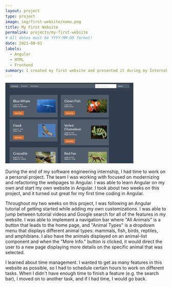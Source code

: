 ```yaml
---
layout: project
type: project
image: img/first-website/nemo.png
title: My First Website
permalink: projects/my-first-website
# All dates must be YYYY-MM-DD format!
date: 2021-08-01
labels:
  - Angular
  - HTML
  - Frontend
summary: I created my first website and presented it during my Internship Summer Series.
---
```


<div class="text-center p-4">
  <img width="400px" src="../img/first-website/my-first-website.png" class="img-thumbnail" >
</div>

During the end of my software engineering internship, I had time to work on a personal project. The team I was working with focused on modernizing and refactoring the webpages to Angular. I was able to learn Angular on my own and start my own website in Angular. I took about two weeks on this project, and it turned out great for my first time coding in Angular.

Throughout my two weeks on this project, I was following an Angular tutorial of getting started while adding my own customizations. I was able to jump between tutorial videos and Google search for all of the features in my website. I was able to implement a navigation bar where "All Animals" is a button that leads to the home page, and "Animal Types" is a dropdown menu that displays different animal types: mammals, fish, birds, reptiles, and amphibians. I also have the animals displayed on an animal-list component and when the "More Info." button is clicked, it would direct the user to a new page displaying more details on the specific animal that was selected.

I learned about time management. I wanted to get as many features in this website as possible, so I had to schedule certain hours to work on different tasks. When I didn't have enough time to finish a feature (e.g. the search bar), I moved on to another task, and if I had time, I would go back.

<br>
<br>
<br>
